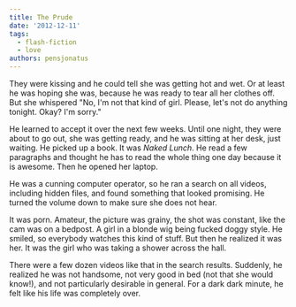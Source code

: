 ```yaml
---
title: The Prude
date: '2012-12-11'
tags:
  - flash-fiction
  - love
authors: pensjonatus
---
```


They were kissing and he could tell she was getting hot and wet. Or at least he
was hoping she was, because he was ready to tear all her clothes off. But she
whispered "No, I'm not that kind of girl. Please, let's not do anything tonight.
Okay? I'm sorry."

<!-- truncate -->

He learned to accept it over the next few weeks. Until one night, they were
about to go out, she was getting ready, and he was sitting at her desk, just
waiting. He picked up a book. It was _Naked Lunch_. He read a few paragraphs and
thought he has to read the whole thing one day because it is awesome. Then he
opened her laptop.

He was a cunning computer operator, so he ran a search on all videos, including
hidden files, and found something that looked promising. He turned the volume
down to make sure she does not hear.

It was porn. Amateur, the picture was grainy, the shot was constant, like the
cam was on a bedpost. A girl in a blonde wig being fucked doggy style. He
smiled, so everybody watches this kind of stuff. But then he realized it was
her. It was the girl who was taking a shower across the hall.

There were a few dozen videos like that in the search results. Suddenly, he
realized he was not handsome, not very good in bed (not that she would know!),
and not particularly desirable in general. For a dark dark minute, he felt like
his life was completely over.
